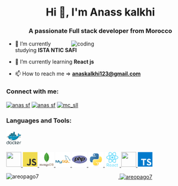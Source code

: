 <h1 align="center">Hi 👋, I'm Anass kalkhi</h1>
<h3 align="center">A passionate Full stack developer from Morocco</h3>
<img align="right" alt="coding" width="330" src="https://media.tenor.com/A-xepNszV9YAAAAi/ai-bot.gif" >

- 🔭 I’m currently studying **ISTA NTIC SAFI**

- 🌱 I’m currently learning **React js**


- 📫 How to reach me => **anaskalkhi123@gmail.com**

<h3 align="left">Connect with me:</h3>
<p align="left">
<a href="https://twitter.com/anas sf" target="blank"><img align="center" src="https://raw.githubusercontent.com/rahuldkjain/github-profile-readme-generator/master/src/images/icons/Social/twitter.svg" alt="anas sf" height="30" width="40" /></a>
<a href="https://fb.com/anas sf" target="blank"><img align="center" src="https://raw.githubusercontent.com/rahuldkjain/github-profile-readme-generator/master/src/images/icons/Social/facebook.svg" alt="anas sf" height="30" width="40" /></a>
<a href="https://instagram.com/mc_sll" target="blank"><img align="center" src="https://raw.githubusercontent.com/rahuldkjain/github-profile-readme-generator/master/src/images/icons/Social/instagram.svg" alt="mc_sll" height="30" width="40" /></a>
</p>

<h3 align="left">Languages and Tools:</h3>
<p align="left"> <a href="https://www.docker.com/" target="_blank" rel="noreferrer"> 
<img src="https://raw.githubusercontent.com/devicons/devicon/master/icons/docker/docker-original-wordmark.svg" alt="docker" width="40" height="40"/>
<div style="width 900px;">
<img src="https://www.vectorlogo.zone/logos/firebase/firebase-icon.svg"  width="40" height="40"/>
<img src="https://raw.githubusercontent.com/devicons/devicon/master/icons/javascript/javascript-original.svg" width="40" height="40"/>  
<img src="https://raw.githubusercontent.com/devicons/devicon/master/icons/mongodb/mongodb-original-wordmark.svg"  width="40" height="40"/> 
<img src="https://raw.githubusercontent.com/devicons/devicon/master/icons/mysql/mysql-original-wordmark.svg" width="40" height="40"/>
<img src="https://raw.githubusercontent.com/devicons/devicon/master/icons/php/php-original.svg"  width="40" height="40"/> 
<img src="https://raw.githubusercontent.com/devicons/devicon/master/icons/python/python-original.svg"  width="40" height="40"/>
<img src="https://raw.githubusercontent.com/devicons/devicon/master/icons/react/react-original-wordmark.svg"  width="40" height="40"/>
<img src="https://www.vectorlogo.zone/logos/tailwindcss/tailwindcss-icon.svg" width="40" height="40"/>
<img src="https://raw.githubusercontent.com/devicons/devicon/master/icons/typescript/typescript-original.svg" width="40" height="40"/> 
</div>
<p><img  align="left" src="https://github-readme-stats.vercel.app/api/top-langs?username=areopago7&show_icons=true&locale=en&layout=compact" alt="areopago7"  width="300px"/></p>

<p>&nbsp;<img  align="center" src="https://github-readme-stats.vercel.app/api?username=areopago7&show_icons=true&locale=en" alt="areopago7" height="150px" width="300px"/></p>
